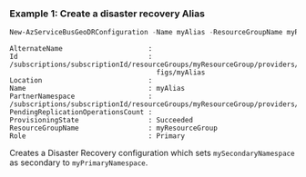 ### Example 1: Create a disaster recovery Alias
```powershell
New-AzServiceBusGeoDRConfiguration -Name myAlias -ResourceGroupName myResourceGroup -NamespaceName myPrimaryNamespace -PartnerNamespace /subscriptions/{subscriptionId}/resourceGroups/myResourceGroup/providers/Microsoft.ServiceBus/namespaces/mySecondaryNamespace
```

```output
AlternateName                     :
Id                                : /subscriptions/subscriptionId/resourceGroups/myResourceGroup/providers/Microsoft.ServiceBus/namespaces/myPrimaryNamespace/disasterRecoveryCon
                                    figs/myAlias
Location                          :
Name                              : myAlias
PartnerNamespace                  : /subscriptions/subscriptionId/resourceGroups/myResourceGroup/providers/Microsoft.ServiceBus/namespaces/mySecondaryNamespace
PendingReplicationOperationsCount :
ProvisioningState                 : Succeeded
ResourceGroupName                 : myResourceGroup
Role                              : Primary
```

Creates a Disaster Recovery configuration which sets `mySecondaryNamespace` as secondary to `myPrimaryNamespace`.

